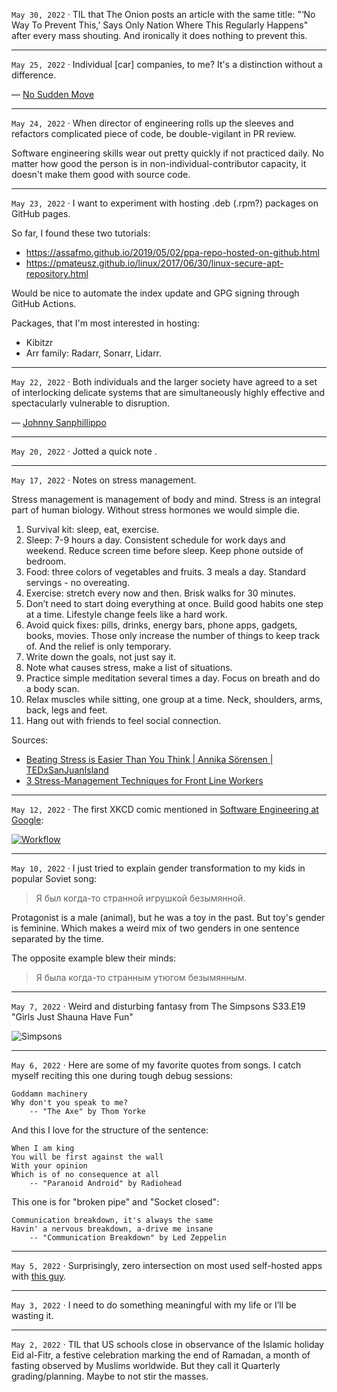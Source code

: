 `May 30, 2022` ·
TIL that The Onion posts an article with the same title: "‘No Way To Prevent This,’ Says Only Nation Where This Regularly Happens" after every mass shouting. 
And ironically it does nothing to prevent this.

---

`May 25, 2022` · Individual [car] companies, to me? It's a distinction without a difference.

— [No Sudden Move](https://en.wikipedia.org/wiki/No_Sudden_Move)

---

`May 24, 2022` · When director of engineering rolls up the sleeves and refactors complicated piece of code, be double-vigilant in PR review.

Software engineering skills wear out pretty quickly if not practiced daily.
No matter how good the person is in non-individual-contributor capacity, it doesn't make them good with source code.

---

`May 23, 2022` · 
I want to experiment with hosting .deb (.rpm?) packages on GitHub pages.

So far, I found these two tutorials:
* https://assafmo.github.io/2019/05/02/ppa-repo-hosted-on-github.html
* https://pmateusz.github.io/linux/2017/06/30/linux-secure-apt-repository.html

Would be nice to automate the index update and GPG signing through GitHub Actions.

Packages, that I'm most interested in hosting:
* Kibitzr
* Arr family: Radarr, Sonarr, Lidarr.

---

`May 22, 2022` · 
Both individuals and the larger society have agreed to a set of interlocking delicate systems that are simultaneously highly effective and spectacularly vulnerable to disruption.

— [Johnny Sanphillippo](https://www.granolashotgun.com/granolashotguncom/hp5pmb0n95ut9hyeatewotgd2n1ebr)

---

`May 20, 2022` · Jotted a quick note [](../articles/on-delegation). 

---

`May 17, 2022` · Notes on stress management. 

Stress management is management of body and mind. Stress is an integral part of human biology. Without stress hormones we would simple die. 

1. Survival kit: sleep, eat, exercise. 
2. Sleep: 7-9 hours a day. Consistent schedule for work days and weekend. Reduce screen time before sleep. Keep phone outside of bedroom. 
3. Food: three colors of vegetables and fruits. 3 meals a day. Standard servings - no overeating. 
4. Exercise: stretch every now and then. Brisk walks for 30 minutes. 
5. Don’t need to start doing everything at once. Build good habits one step at a time. Lifestyle change feels like a hard work. 
6. Avoid quick fixes: pills, drinks, energy bars, phone apps, gadgets, books, movies. Those only increase the number of things to keep track of. And the relief is only temporary.
7. Write down the goals, not just say it. 
8. Note what causes stress, make a list of situations. 
9. Practice simple meditation several times a day. Focus on breath and do a body scan. 
10. Relax muscles while sitting, one group at a time. Neck, shoulders, arms, back, legs and feet.
11. Hang out with friends to feel social connection.

Sources:
* [Beating Stress is Easier Than You Think | Annika Sörensen | TEDxSanJuanIsland](https://youtu.be/zDlz5N6DXuE)
* [3 Stress-Management Techniques for Front Line Workers](https://youtu.be/i-pazYyLSWQ)

---

`May 12, 2022` · The first XKCD comic mentioned in [Software Engineering at Google](https://abseil.io/resources/swe-book):

[![Workflow](/life/images/xkcd_workflow.png)](https://xkcd.com/1172/)

---

`May 10, 2022` · I just tried to explain gender transformation to my kids in popular Soviet song:

> Я был когда-то странной игрушкой безымянной.

Protagonist is a male (animal), but he was a toy in the past.
But toy's gender is feminine.
Which makes a weird mix of two genders in one sentence separated by the time.

The opposite example blew their minds:

> Я была когда-то странным утюгом безымянным.

---

`May 7, 2022` · Weird and disturbing fantasy from The Simpsons S33.E19 "Girls Just Shauna Have Fun"

![Simpsons](/life/images/simpsons-dream.jpeg)

---

`May 6, 2022` ·
Here are some of my favorite quotes from songs.
I catch myself reciting this one during tough debug sessions:

    Goddamn machinery
    Why don't you speak to me?
        -- "The Axe" by Thom Yorke


And this I love for the structure of the sentence:

    When I am king
    You will be first against the wall
    With your opinion
    Which is of no consequence at all
        -- "Paranoid Android" by Radiohead


This one is for "broken pipe" and "Socket closed":

    Communication breakdown, it's always the same
    Havin' a nervous breakdown, a-drive me insane
        -- "Communication Breakdown" by Led Zeppelin

---

`May 5, 2022` ·
Surprisingly, zero intersection on most used self-hosted apps
with [this guy](https://noted.lol/what-are-your-most-used-self-hosted-applications/).

---

`May 3, 2022` ·
I need to do something meaningful with my life or I’ll be wasting it.

---

`May 2, 2022` ·
TIL that US schools close in observance of the Islamic holiday Eid al-Fitr, a festive celebration marking the end of Ramadan, a month of fasting observed by Muslims worldwide.
But they call it Quarterly grading/planning. Maybe to not stir the masses.
